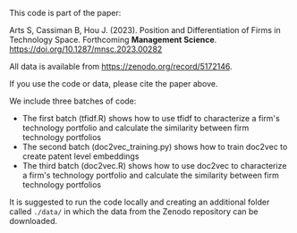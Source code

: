This code is part of the paper:

Arts S, Cassiman B, Hou J. (2023). Position and Differentiation of Firms in Technology Space. Forthcoming **Management Science**. https://doi.org/10.1287/mnsc.2023.00282

All data is available from https://zenodo.org/record/5172146. 

If you use the code or data, please cite the paper above.



We include three batches of code:

- The first batch (tfidf.R) shows how to use tfidf to characterize a firm's technology portfolio and calculate the similarity between firm technology portfolios
- The second batch (doc2vec_training.py) shows how to train doc2vec to create patent level embeddings 
- The third batch (doc2vec.R) shows how to use doc2vec to characterize a firm's technology portfolio and calculate the similarity between firm technology portfolios

It is suggested to run the code locally and creating an additional folder called `./data/` in which the data from the Zenodo repository can be downloaded.
